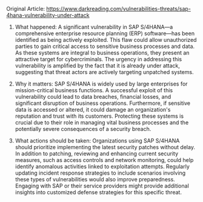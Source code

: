 Original Article: https://www.darkreading.com/vulnerabilities-threats/sap-4hana-vulnerability-under-attack

1) What happened: A significant vulnerability in SAP S/4HANA—a comprehensive enterprise resource planning (ERP) software—has been identified as being actively exploited. This flaw could allow unauthorized parties to gain critical access to sensitive business processes and data. As these systems are integral to business operations, they present an attractive target for cybercriminals. The urgency in addressing this vulnerability is amplified by the fact that it is already under attack, suggesting that threat actors are actively targeting unpatched systems.

2) Why it matters: SAP S/4HANA is widely used by large enterprises for mission-critical business functions. A successful exploit of this vulnerability could lead to data breaches, financial losses, and significant disruption of business operations. Furthermore, if sensitive data is accessed or altered, it could damage an organization's reputation and trust with its customers. Protecting these systems is crucial due to their role in managing vital business processes and the potentially severe consequences of a security breach.

3) What actions should be taken: Organizations using SAP S/4HANA should prioritize implementing the latest security patches without delay. In addition to patching, reviewing and enhancing current security measures, such as access controls and network monitoring, could help identify anomalous activities linked to exploitation attempts. Regularly updating incident response strategies to include scenarios involving these types of vulnerabilities would also improve preparedness. Engaging with SAP or their service providers might provide additional insights into customized defense strategies for this specific threat.